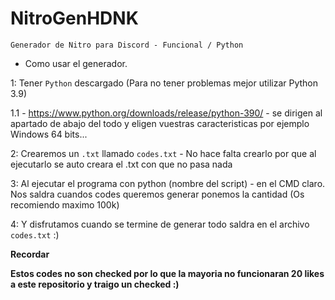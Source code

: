 # NitroGenHDNK
`Generador de Nitro para Discord - Funcional / Python`

* Como usar el generador.

1: Tener `Python` descargado (Para no tener problemas mejor utilizar Python 3.9)

1.1 - https://www.python.org/downloads/release/python-390/ - se dirigen al apartado de abajo del todo y eligen vuestras caracteristicas por ejemplo Windows 64 bits...

2: Crearemos un `.txt` llamado `codes.txt` - No hace falta crearlo por que al ejecutarlo se auto creara el .txt con que no pasa nada

3: Al ejecutar el programa con python (nombre del script) - en el CMD claro. Nos saldra cuandos codes queremos generar ponemos la cantidad (Os recomiendo maximo 100k)

4: Y disfrutamos cuando se termine de generar todo saldra en el archivo `codes.txt` :)

**Recordar**

**Estos codes no son checked por lo que la mayoria no funcionaran 20 likes a este repositorio y traigo un checked :)**
